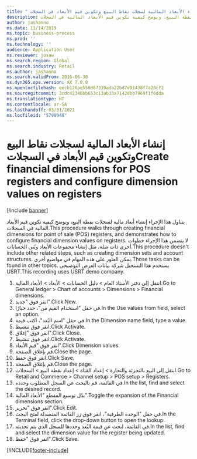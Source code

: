 ```yaml
---
title: " إنشاء الأبعاد المالية لسجلات نقاط البيع وتكوين قيم الأبعاد في السجلات"
description: يتناول هذا الإجراء إنشاء أبعاد مالية لسجلات نقطة البيع، ويوضح كيفية تكوين قيم الأبعاد المالية في السجلات.
author: jashanno
ms.date: 11/14/2019
ms.topic: business-process
ms.prod: ''
ms.technology: ''
audience: Application User
ms.reviewer: josaw
ms.search.region: Global
ms.search.industry: Retail
ms.author: jashanno
ms.search.validFrom: 2016-06-30
ms.dyn365.ops.version: AX 7.0.0
ms.openlocfilehash: eecb126ae550d67310ada22bd7d91438f7a20cf2
ms.sourcegitcommit: 3cdc42346bb653c13ab33a7142dbb7969f1f6dda
ms.translationtype: HT
ms.contentlocale: ar-SA
ms.lasthandoff: 03/31/2021
ms.locfileid: "5790948"
---
```

# <a name="create-financial-dimensions-for-pos-registers-and-configure-dimension-values-on-registers"></a><span data-ttu-id="5d8d8-103"> إنشاء الأبعاد المالية لسجلات نقاط البيع وتكوين قيم الأبعاد في السجلات</span><span class="sxs-lookup"><span data-stu-id="5d8d8-103">Create financial dimensions for POS registers and configure dimension values on registers</span></span>

[!include [banner](../includes/banner.md)]

<span data-ttu-id="5d8d8-104">يتناول هذا الإجراء إنشاء أبعاد مالية لسجلات نقطة البيع، ويوضح كيفية تكوين قيم الأبعاد المالية في السجلات.</span><span class="sxs-lookup"><span data-stu-id="5d8d8-104">This procedure walks through creating financial dimensions for point of sale (POS) registers, and demonstrates how to configure financial dimension values on registers.</span></span> <span data-ttu-id="5d8d8-105">لا يتضمن هذا الإجراء خطوات أخرى ذات صلة، مثل إنشاء مجموعات الأبعاد وبُنى الحسابات.</span><span class="sxs-lookup"><span data-stu-id="5d8d8-105">This procedure doesn't include other related steps, such as creating dimension sets and account structures.</span></span> <span data-ttu-id="5d8d8-106">يمكن العثور على هذه المهام في مواضيع أخرى.</span><span class="sxs-lookup"><span data-stu-id="5d8d8-106">Those tasks can be found in other topics.</span></span> <span data-ttu-id="5d8d8-107">يستخدم هذا التسجيل شركة بيانات العرض التوضيحي USRT.</span><span class="sxs-lookup"><span data-stu-id="5d8d8-107">This recording uses USRT demo company.</span></span>

1. <span data-ttu-id="5d8d8-108">انتقل إلى دفتر الأستاذ العام > دليل الحسابات > الأبعاد > الأبعاد المالية.</span><span class="sxs-lookup"><span data-stu-id="5d8d8-108">Go to General ledger > Chart of accounts > Dimensions > Financial dimensions.</span></span>
2. <span data-ttu-id="5d8d8-109">انقر فوق "جديد".</span><span class="sxs-lookup"><span data-stu-id="5d8d8-109">Click New.</span></span>
3. <span data-ttu-id="5d8d8-110">في حقل "‏‫استخدام القيم من‬"، حدد خيارًا.</span><span class="sxs-lookup"><span data-stu-id="5d8d8-110">In the Use values from field, select an option.</span></span>
4. <span data-ttu-id="5d8d8-111">في حقل "‏‫اسم البُعد‬"، اكتب قيمة.</span><span class="sxs-lookup"><span data-stu-id="5d8d8-111">In the Dimension name field, type a value.</span></span>
5. <span data-ttu-id="5d8d8-112">انقر فوق تنشيط.</span><span class="sxs-lookup"><span data-stu-id="5d8d8-112">Click Activate.</span></span>
6. <span data-ttu-id="5d8d8-113">انقر فوق "إغلاق".</span><span class="sxs-lookup"><span data-stu-id="5d8d8-113">Click Close.</span></span>
7. <span data-ttu-id="5d8d8-114">انقر فوق تنشيط.</span><span class="sxs-lookup"><span data-stu-id="5d8d8-114">Click Activate.</span></span>
8. <span data-ttu-id="5d8d8-115">انقر فوق "قيم الأبعاد".</span><span class="sxs-lookup"><span data-stu-id="5d8d8-115">Click Dimension values.</span></span>
9. <span data-ttu-id="5d8d8-116">قم بإغلاق الصفحة.</span><span class="sxs-lookup"><span data-stu-id="5d8d8-116">Close the page.</span></span>
10. <span data-ttu-id="5d8d8-117">انقر فوق حفظ.</span><span class="sxs-lookup"><span data-stu-id="5d8d8-117">Click Save.</span></span>
11. <span data-ttu-id="5d8d8-118">قم بإغلاق الصفحة.</span><span class="sxs-lookup"><span data-stu-id="5d8d8-118">Close the page.</span></span>
12. <span data-ttu-id="5d8d8-119">انتقل إلى البيع بالتجزئة والتجارة > إعداد القناة > إعداد نقطة البيع > السجلات.</span><span class="sxs-lookup"><span data-stu-id="5d8d8-119">Go to Retail and Commerce > Channel setup > POS setup > Registers.</span></span>
13. <span data-ttu-id="5d8d8-120">في القائمة، قم بالبحث عن السجل المطلوب وحدده.</span><span class="sxs-lookup"><span data-stu-id="5d8d8-120">In the list, find and select the desired record.</span></span>
14. <span data-ttu-id="5d8d8-121">بدّل توسيع المقطع "الأبعاد المالية‬".</span><span class="sxs-lookup"><span data-stu-id="5d8d8-121">Toggle the expansion of the Financial dimensions section.</span></span>
15. <span data-ttu-id="5d8d8-122">انقر فوق "تحرير".</span><span class="sxs-lookup"><span data-stu-id="5d8d8-122">Click Edit.</span></span>
16. <span data-ttu-id="5d8d8-123">في حقل "الوحدة الطرفية"، انقر فوق زر القائمة المنسدلة لفتح البحث.</span><span class="sxs-lookup"><span data-stu-id="5d8d8-123">In the Terminal field, click the drop-down button to open the lookup.</span></span>
17. <span data-ttu-id="5d8d8-124">في القائمة، ابحث عن قيمة البُعد وحددها للسجل الذي يتم تحديثه.</span><span class="sxs-lookup"><span data-stu-id="5d8d8-124">In the list, find and select the dimension value for the register being updated.</span></span>
18. <span data-ttu-id="5d8d8-125">انقر فوق "حفظ".</span><span class="sxs-lookup"><span data-stu-id="5d8d8-125">Click Save.</span></span>



[!INCLUDE[footer-include](../../includes/footer-banner.md)]